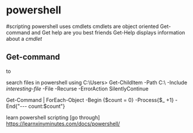 # powershell
#scripting
powershell uses cmdlets
cmdlets are object oriented
Get-command and Get help are you best friends
Get-Help displays information about a _cmdlet_

## Get-command 

 
 
 to

search files in powershell using
C:\Users> Get-ChildItem -Path C:\ -Include *interesting-file* -File  -Recurse -ErrorAction SilentlyContinue

Get-Command | ForEach-Object -Begin {$count = 0} -Process{$_ +1} -End{"--- count:$count"}





learn powershell scripting
[go through]
https://learnxinyminutes.com/docs/powershell/
